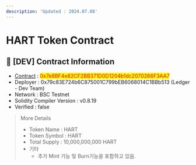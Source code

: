 ```yaml
---
description: 'Updated : 2024.07.08'
---
```


# HART Token Contract



## 📌  \[DEV] Contract Information <a href="#stg-contract-information" id="stg-contract-information"></a>

* [Contract](https://testnet.bscscan.com/address/0x7e8BF4e82CF2BB371D0D1204b1dc2070266F3AA7) : <mark style="color:red;">0x7e8BF4e82CF2BB371D0D1204b1dc2070266F3AA7</mark>
* Deployer : 0x79c83E724b6C875001C799bEB6068014C1BBb513 (Ledger - Dev Team)
* Network : BSC Testnet
* Solidity Compiler Version : v0.8.19
* Verified : false

> More Details
>
> * Token Name : HART
> * Token Symbol : HART
> * Total Supply : 10,000,000,000 HART
> * 기타
>   * 추가 Mint 기능 및 Burn기능을 포함하고 있음.
